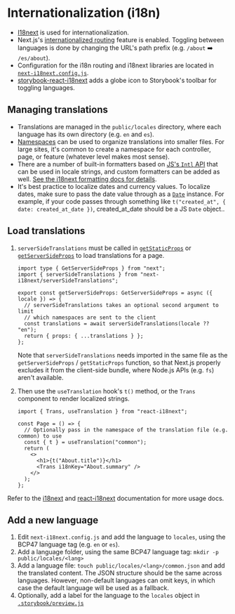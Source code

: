 # Internationalization (i18n)

- [I18next](https://www.i18next.com/) is used for internationalization.
- Next.js's [internationalized routing](https://nextjs.org/docs/advanced-features/i18n-routing) feature is enabled. Toggling between languages is done by changing the URL's path prefix (e.g. `/about` ➡️ `/es/about`).
- Configuration for the i18n routing and i18next libraries are located in [`next-i18next.config.js`](../app/next-i18next.config.js).
- [storybook-react-i18next](https://storybook.js.org/addons/storybook-react-i18next) adds a globe icon to Storybook's toolbar for toggling languages.

## Managing translations

- Translations are managed in the `public/locales` directory, where each language has its own directory (e.g. `en` and `es`).
- [Namespaces](https://www.i18next.com/principles/namespaces) can be used to organize translations into smaller files. For large sites, it's common to create a namespace for each controller, page, or feature (whatever level makes most sense).
- There are a number of built-in formatters based on [JS's `Intl` API](https://developer.mozilla.org/en-US/docs/Web/JavaScript/Reference/Global_Objects/Intl) that can be used in locale strings, and custom formatters can be added as well. [See the i18next formatting docs for details](https://www.i18next.com/translation-function/formatting#built-in-formats).
- It's best practice to localize dates and currency values. To localize dates, make sure to pass the date value through as a [`Date`](https://developer.mozilla.org/en-US/docs/Web/JavaScript/Reference/Global_Objects/Date) instance. For example, if your code passes through something like `t("created_at", { date: created_at_date })`, created_at_date should be a JS `Date` object..

## Load translations

1. `serverSideTranslations` must be called in [`getStaticProps`](https://nextjs.org/docs/basic-features/data-fetching/get-static-props) or [`getServerSideProps`](https://nextjs.org/docs/basic-features/data-fetching/get-server-side-props) to load translations for a page.

   ```tsx
   import type { GetServerSideProps } from "next";
   import { serverSideTranslations } from "next-i18next/serverSideTranslations";

   export const getServerSideProps: GetServerSideProps = async ({ locale }) => {
     // serverSideTranslations takes an optional second argument to limit
     // which namespaces are sent to the client
     const translations = await serverSideTranslations(locale ?? "en");
     return { props: { ...translations } };
   };
   ```

   Note that `serverSideTranslations` needs imported in the same file as the `getServerSideProps` / `getStaticProps` function, so that Next.js properly excludes it from the client-side bundle, where Node.js APIs (e.g. `fs`) aren't available.

1. Then use the `useTranslation` hook's `t()` method, or the `Trans` component to render localized strings.

   ```tsx
   import { Trans, useTranslation } from "react-i18next";

   const Page = () => {
     // Optionally pass in the namespace of the translation file (e.g. common) to use
     const { t } = useTranslation("common");
     return (
       <>
         <h1>{t("About.title")}</h1>
         <Trans i18nKey="About.summary" />
       </>
     );
   };
   ```

Refer to the [i18next](https://www.i18next.com/) and [react-i18next](https://react.i18next.com/) documentation for more usage docs.

## Add a new language

1. Edit `next-i18next.config.js` and add the language to `locales`, using the BCP47 language tag (e.g. `en` or `es`).
1. Add a language folder, using the same BCP47 language tag: `mkdir -p public/locales/<lang>`
1. Add a language file: `touch public/locales/<lang>/common.json` and add the translated content. The JSON structure should be the same across languages. However, non-default languages can omit keys, in which case the default language will be used as a fallback.
1. Optionally, add a label for the language to the `locales` object in [`.storybook/preview.js`](../app/.storybook/preview.js)
